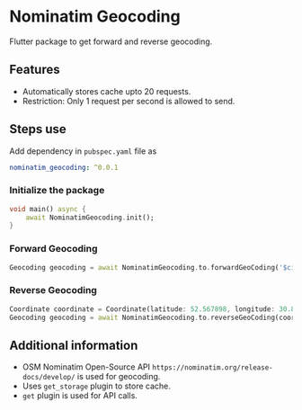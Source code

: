 <!-- 
This README describes the package. If you publish this package to pub.dev,
this README's contents appear on the landing page for your package.

For information about how to write a good package README, see the guide for
[writing package pages](https://dart.dev/guides/libraries/writing-package-pages). 

For general information about developing packages, see the Dart guide for
[creating packages](https://dart.dev/guides/libraries/create-library-packages)
and the Flutter guide for
[developing packages and plugins](https://flutter.dev/developing-packages). 
-->

# Nominatim Geocoding

Flutter package to get forward and reverse geocoding.

## Features

- Automatically stores cache upto 20 requests.
- Restriction: Only 1 request per second is allowed to send.

## Steps use

Add dependency in `pubspec.yaml` file as

```yaml
nominatim_geocoding: ^0.0.1
```

### Initialize the package

```dart
void main() async {
    await NominatimGeocoding.init();
}
```

### Forward Geocoding

```dart
Geocoding geocoding = await NominatimGeocoding.to.forwardGeoCoding('$cityName', postalCode);
```

### Reverse Geocoding

```dart
Coordinate coordinate = Coordinate(latitude: 52.567898, longitude: 30.887776);
Geocoding geocoding = await NominatimGeocoding.to.reverseGeoCoding(coordinate);
```

## Additional information

- OSM Nominatim Open-Source API `https://nominatim.org/release-docs/develop/` is used for geocoding.
- Uses `get_storage` plugin to store cache.
- `get` plugin is used for API calls.
